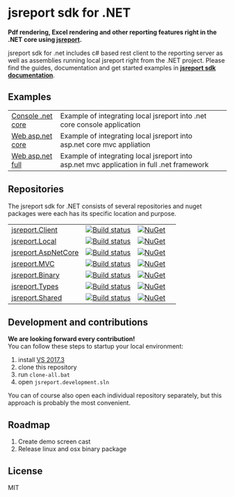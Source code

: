 # jsreport sdk for .NET

**Pdf rendering, Excel rendering and other reporting features right in the .NET core using [jsreport](https://jsreport.net).**

jsreport sdk for .net includes c# based rest client to the  reporting server as well as assemblies running local jsreport right from the .NET project. Please find the guides, documentation and get started examples in **[jsreport sdk documentation](https://jsreport.net/learn/dotnet)**.

## Examples

|   |   |   |
|---|---|---|
|[Console .net core](https://github.com/jsreport/jsreport-dotnet-example-consoleapp) | Example of integrating local jsreport into .net core console application |
|[Web asp.net core](https://github.com/jsreport/jsreport-dotnet-example-webapp) | Example of integrating local jsreport into asp.net core mvc appliation |
|[Web asp.net full](https://github.com/jsreport/jsreport-dotnet-example-net-webapp) | Example of integrating local jsreport into asp.net mvc application in full .net framework |


## Repositories
The jsreport sdk for .NET consists of several repositories and nuget packages were each has its specific location and purpose.

|   |   |   |  |
|---|---|---|--|
|[jsreport.Client](https://github.com/jsreport/jsreport-dotnet-client) | [![Build status](https://ci.appveyor.com/api/projects/status/81t7e9mcyvb1bfb5?svg=true)](https://ci.appveyor.com/project/pofider/jsreport-dotnet-client) | [![NuGet](https://img.shields.io/nuget/v/jsreport.Client.svg)](https://nuget.org/packages/jsreport.Client) |
|[jsreport.Local](https://github.com/jsreport/jsreport-dotnet-local) | [![Build status](https://ci.appveyor.com/api/projects/status/10hxkffrxlywr3k1?svg=true)](https://ci.appveyor.com/project/pofider/jsreport-dotnet-local) | [![NuGet](https://img.shields.io/nuget/v/jsreport.Local.svg)](https://nuget.org/packages/jsreport.Local) |
|[jsreport.AspNetCore](https://github.com/jsreport/jsreport-dotnet-aspnetcore) | [![Build status](https://ci.appveyor.com/api/projects/status/4vyvsocrvn3en7os?svg=true)](https://ci.appveyor.com/project/pofider/jsreport-dotnet-aspnetcore) | [![NuGet](https://img.shields.io/nuget/v/jsreport.AspNetCore.svg)](https://nuget.org/packages/jsreport.AspNetCore) |
|[jsreport.MVC](https://github.com/jsreport/jsreport-dotnet-mvc) | [![Build status](https://ci.appveyor.com/api/projects/status/yubc0pf50u2o6o6a?svg=true)](https://ci.appveyor.com/project/pofider/jsreport-dotnet-mvc) | [![NuGet](https://img.shields.io/nuget/v/jsreport.MVC.svg)](https://nuget.org/packages/jsreport.MVC) |
|[jsreport.Binary](https://github.com/jsreport/jsreport-dotnet-binary) | [![Build status](https://ci.appveyor.com/api/projects/status/o2xkoca4gtloxayx?svg=true)](https://ci.appveyor.com/project/pofider/jsreport-dotnet-binary) | [![NuGet](https://img.shields.io/nuget/v/jsreport.Binary.svg)](https://nuget.org/packages/jsreport.Binary) |
|[jsreport.Types](https://github.com/jsreport/jsreport-dotnet-types) | [![Build status](https://ci.appveyor.com/api/projects/status/sx90dahobt3dhr2f?svg=true)](https://ci.appveyor.com/project/pofider/jsreport-dotnet-types) | [![NuGet](https://img.shields.io/nuget/v/jsreport.Types.svg)](https://nuget.org/packages/jsreport.Types) |
|[jsreport.Shared](https://github.com/jsreport/jsreport-dotnet-shared) | [![Build status](https://ci.appveyor.com/api/projects/status/nl2evif6uho2y7ha?svg=true)](https://ci.appveyor.com/project/pofider/jsreport-dotnet-shared) | [![NuGet](https://img.shields.io/nuget/v/jsreport.Shared.svg)](https://nuget.org/packages/jsreport.Shared) |

## Development and contributions

**We are looking forward every contribution!**  
You can follow these steps to startup your local environment:

1. install [VS 2017.3](https://www.visualstudio.com/) 
2. clone this repository
3. run `clone-all.bat`
4. open `jsreport.development.sln`

You can of course also open each individual repository separately, but this approach is probably the most convenient.

## Roadmap

1. Create demo screen cast
2. Release linux and osx binary package

## License
MIT
